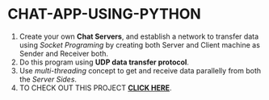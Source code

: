 # CHAT-APP-USING-PYTHON

1. Create your own **Chat Servers**, and establish a network to transfer data using *Socket Programing* by creating both Server and Client machine as Sender and Receiver both.
2. Do this program using **UDP data transfer protocol**.
3. Use *multi-threading* concept to get and receive data parallelly from both the *Server Sides*.
4. TO CHECK OUT THIS PROJECT [**CLICK HERE**](https://www.linkedin.com/posts/ayush-bhat-a8a567199_vimaldaga-righteducation-educationredefine-activity-6753727501714931712-Jl3T).
